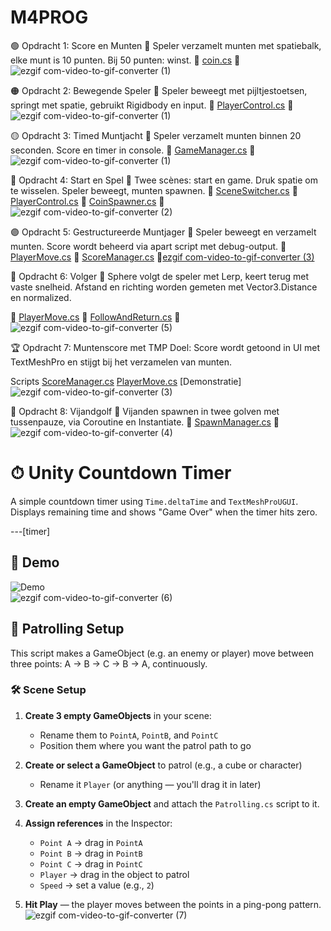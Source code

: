# M4PROG
🟢 Opdracht 1: Score en Munten
🎯 Speler verzamelt munten met spatiebalk, elke munt is 10 punten. Bij 50 punten: winst.
🔗 [coin.cs](Assets/scripts/coin.cs)
🎥
![ezgif com-video-to-gif-converter (1)](https://github.com/user-attachments/assets/ea06383d-9516-4321-b892-62510a2ea2a0)

🟠 Opdracht 2: Bewegende Speler
🎯 Speler beweegt met pijltjestoetsen, springt met spatie, gebruikt Rigidbody en input.
🔗 [PlayerControl.cs](Assets/scripts/les2.cs)
🎥
![ezgif com-video-to-gif-converter (1)](https://github.com/user-attachments/assets/98d4d3ca-8c18-4694-a677-052c3a2d7dc9)

🟡 Opdracht 3: Timed Muntjacht
🎯 Speler verzamelt munten binnen 20 seconden. Score en timer in console.
🔗 [GameManager.cs](Assets/scripts/les3.cs)
🎥
![ezgif com-video-to-gif-converter (1)](https://github.com/user-attachments/assets/0cee16be-b1dd-44c7-996a-a685f2c1704d)

🔵 Opdracht 4: Start en Spel
🎯 Twee scènes: start en game. Druk spatie om te wisselen. Speler beweegt, munten spawnen.
🔗 [SceneSwitcher.cs](Assets/scripts/scenemanager.cs)
🔗 [PlayerControl.cs](Assets/scripts/les2.cs)
🔗 [CoinSpawner.cs](Assets/scripts/les8.cs)
🎥![ezgif com-video-to-gif-converter (2)](https://github.com/user-attachments/assets/f4615e5c-a8cd-4dda-8a49-61596d32db5b)


🟣 Opdracht 5: Gestructureerde Muntjager
🎯 Speler beweegt en verzamelt munten. Score wordt beheerd via apart script met debug-output.
🔗 [PlayerMove.cs](Assets/scripts/playermove.cs)
🔗 [ScoreManager.cs](Assets/scripts/scoremanager.cs)
🎥[ezgif com-video-to-gif-converter (3)](https://github.com/user-attachments/assets/5b98d3aa-8af5-4882-b3f0-1d72ca602c4e)

🧲 Opdracht 6: Volger
🎯 Sphere volgt de speler met Lerp, keert terug met vaste snelheid. Afstand en richting worden gemeten met Vector3.Distance en normalized.

🔗 [PlayerMove.cs](Assets/scripts/playermove.cs)
🔗 [FollowAndReturn.cs](Assets/scripts/les6.cs)
🎥![ezgif com-video-to-gif-converter (5)](https://github.com/user-attachments/assets/7bb46f36-637a-48f7-90e0-d3347119a66c)


🏆 Opdracht 7: Muntenscore met TMP
Doel: Score wordt getoond in UI met TextMeshPro en stijgt bij het verzamelen van munten.

Scripts
[ScoreManager.cs](Assets/scripts/scoremanager.cs)
[PlayerMove.cs](Assets/scripts/playermove.cs)
[Demonstratie]![ezgif com-video-to-gif-converter (3)](https://github.com/user-attachments/assets/5b98d3aa-8af5-4882-b3f0-1d72ca602c4e)



🔴 Opdracht 8: Vijandgolf
🎯 Vijanden spawnen in twee golven met tussenpauze, via Coroutine en Instantiate.
🔗 [SpawnManager.cs](Assets/scripts/les8.cs)
🎥![ezgif com-video-to-gif-converter (4)](https://github.com/user-attachments/assets/f6a31d1a-3b56-46bb-98b6-95580c240d64)


# ⏱ Unity Countdown Timer

A simple countdown timer using `Time.deltaTime` and `TextMeshProUGUI`. Displays remaining time and shows "Game Over" when the timer hits zero.

---[timer]

## 🎥 Demo

![Demo](path/to/demo.gif)  
![ezgif com-video-to-gif-converter (6)](https://github.com/user-attachments/assets/f7c6d95f-a3c1-447a-82de-4a436f4b98b0)

## 🚶 Patrolling Setup

This script makes a GameObject (e.g. an enemy or player) move between three points: A → B → C → B → A, continuously.

### 🛠 Scene Setup

1. **Create 3 empty GameObjects** in your scene:
   - Rename them to `PointA`, `PointB`, and `PointC`
   - Position them where you want the patrol path to go

2. **Create or select a GameObject** to patrol (e.g., a cube or character)
   - Rename it `Player` (or anything — you'll drag it in later)

3. **Create an empty GameObject** and attach the `Patrolling.cs` script to it.

4. **Assign references** in the Inspector:
   - `Point A` → drag in `PointA`
   - `Point B` → drag in `PointB`
   - `Point C` → drag in `PointC`
   - `Player` → drag in the object to patrol
   - `Speed` → set a value (e.g., `2`)

5. **Hit Play** — the player moves between the points in a ping-pong pattern.
![ezgif com-video-to-gif-converter (7)](https://github.com/user-attachments/assets/9ce9a784-a382-45b1-a74d-c3dd4c3357b2)

   




